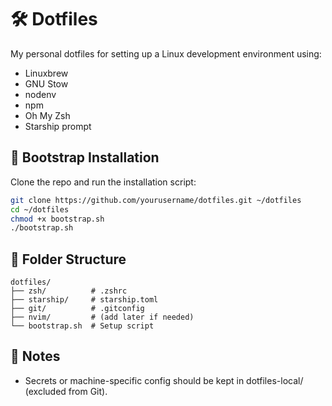 # 🛠️ Dotfiles

My personal dotfiles for setting up a Linux development environment using:

- Linuxbrew
- GNU Stow
- nodenv
- npm
- Oh My Zsh
- Starship prompt

## 🚀 Bootstrap Installation

Clone the repo and run the installation script:

```bash
git clone https://github.com/yourusername/dotfiles.git ~/dotfiles
cd ~/dotfiles
chmod +x bootstrap.sh
./bootstrap.sh
```

## 📁 Folder Structure

```
dotfiles/
├── zsh/          # .zshrc
├── starship/     # starship.toml
├── git/          # .gitconfig
├── nvim/         # (add later if needed)
└── bootstrap.sh  # Setup script
```

## 🔐 Notes

- Secrets or machine-specific config should be kept in dotfiles-local/ (excluded from Git).
